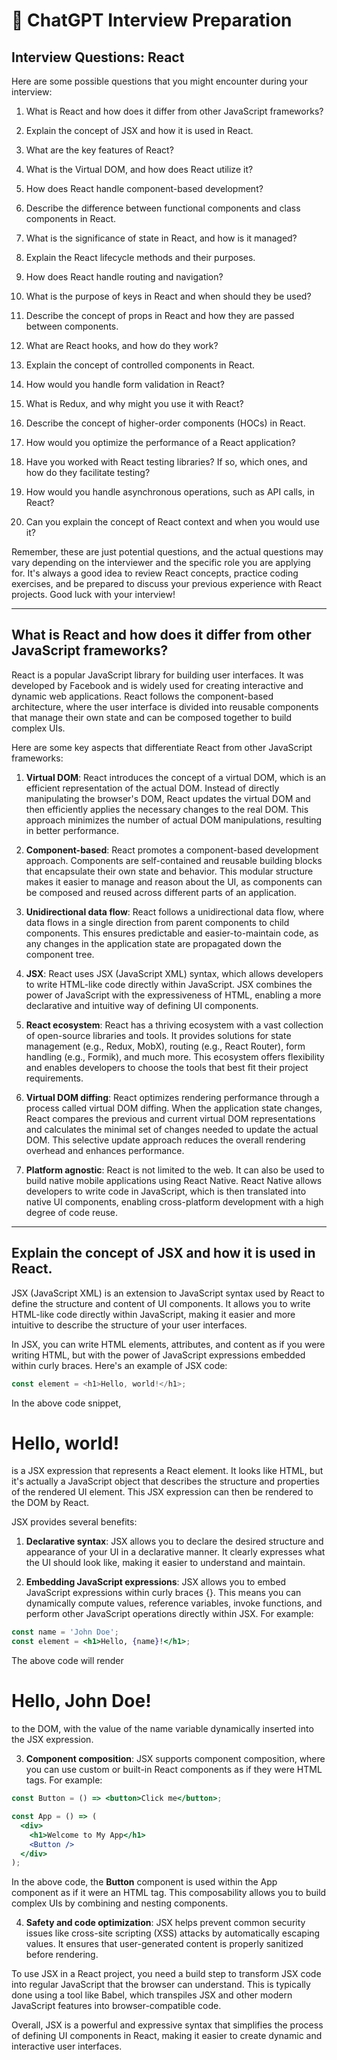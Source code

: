 <p align="center"><h1>🧠 ChatGPT Interview Preparation</h1></p>

## Interview Questions: React

Here are some possible questions that you might encounter during your interview:

1. What is React and how does it differ from other JavaScript frameworks?

2. Explain the concept of JSX and how it is used in React.

3. What are the key features of React?

4. What is the Virtual DOM, and how does React utilize it?

5. How does React handle component-based development?

6. Describe the difference between functional components and class components in React.

7. What is the significance of state in React, and how is it managed?

8. Explain the React lifecycle methods and their purposes.

9. How does React handle routing and navigation?

10. What is the purpose of keys in React and when should they be used?

11. Describe the concept of props in React and how they are passed between components.

12. What are React hooks, and how do they work?

13. Explain the concept of controlled components in React.

14. How would you handle form validation in React?

15. What is Redux, and why might you use it with React?

16. Describe the concept of higher-order components (HOCs) in React.

17. How would you optimize the performance of a React application?

18. Have you worked with React testing libraries? If so, which ones, and how do they facilitate testing?

19. How would you handle asynchronous operations, such as API calls, in React?

20. Can you explain the concept of React context and when you would use it?

Remember, these are just potential questions, and the actual questions may vary depending on the interviewer and the specific role you are applying for. It's always a good idea to review React concepts, practice coding exercises, and be prepared to discuss your previous experience with React projects. Good luck with your interview!

---

## What is React and how does it differ from other JavaScript frameworks?

React is a popular JavaScript library for building user interfaces. It was developed by Facebook and is widely used for creating interactive and dynamic web applications. React follows the component-based architecture, where the user interface is divided into reusable components that manage their own state and can be composed together to build complex UIs.

Here are some key aspects that differentiate React from other JavaScript frameworks:

1. **Virtual DOM**: React introduces the concept of a virtual DOM, which is an efficient representation of the actual DOM. Instead of directly manipulating the browser's DOM, React updates the virtual DOM and then efficiently applies the necessary changes to the real DOM. This approach minimizes the number of actual DOM manipulations, resulting in better performance.

2. **Component-based**: React promotes a component-based development approach. Components are self-contained and reusable building blocks that encapsulate their own state and behavior. This modular structure makes it easier to manage and reason about the UI, as components can be composed and reused across different parts of an application.

3. **Unidirectional data flow**: React follows a unidirectional data flow, where data flows in a single direction from parent components to child components. This ensures predictable and easier-to-maintain code, as any changes in the application state are propagated down the component tree.

4. **JSX**: React uses JSX (JavaScript XML) syntax, which allows developers to write HTML-like code directly within JavaScript. JSX combines the power of JavaScript with the expressiveness of HTML, enabling a more declarative and intuitive way of defining UI components.

5. **React ecosystem**: React has a thriving ecosystem with a vast collection of open-source libraries and tools. It provides solutions for state management (e.g., Redux, MobX), routing (e.g., React Router), form handling (e.g., Formik), and much more. This ecosystem offers flexibility and enables developers to choose the tools that best fit their project requirements.

6. **Virtual DOM diffing**: React optimizes rendering performance through a process called virtual DOM diffing. When the application state changes, React compares the previous and current virtual DOM representations and calculates the minimal set of changes needed to update the actual DOM. This selective update approach reduces the overall rendering overhead and enhances performance.

7. **Platform agnostic**: React is not limited to the web. It can also be used to build native mobile applications using React Native. React Native allows developers to write code in JavaScript, which is then translated into native UI components, enabling cross-platform development with a high degree of code reuse.


---
## Explain the concept of JSX and how it is used in React.

JSX (JavaScript XML) is an extension to JavaScript syntax used by React to define the structure and content of UI components. It allows you to write HTML-like code directly within JavaScript, making it easier and more intuitive to describe the structure of your user interfaces.

In JSX, you can write HTML elements, attributes, and content as if you were writing HTML, but with the power of JavaScript expressions embedded within curly braces. Here's an example of JSX code:

```js
const element = <h1>Hello, world!</h1>;
```

In the above code snippet, **<h1>Hello, world!</h1>** is a JSX expression that represents a React element. It looks like HTML, but it's actually a JavaScript object that describes the structure and properties of the rendered UI element. This JSX expression can then be rendered to the DOM by React.

JSX provides several benefits:

1. **Declarative syntax**: JSX allows you to declare the desired structure and appearance of your UI in a declarative manner. It clearly expresses what the UI should look like, making it easier to understand and maintain.

2. **Embedding JavaScript expressions**: JSX allows you to embed JavaScript expressions within curly braces {}. This means you can dynamically compute values, reference variables, invoke functions, and perform other JavaScript operations directly within JSX. For example:

```jsx
const name = 'John Doe';
const element = <h1>Hello, {name}!</h1>;
```

The above code will render **<h1>Hello, John Doe!</h1>** to the DOM, with the value of the name variable dynamically inserted into the JSX expression.

3. **Component composition**: JSX supports component composition, where you can use custom or built-in React components as if they were HTML tags. For example:

```jsx
const Button = () => <button>Click me</button>;

const App = () => (
  <div>
    <h1>Welcome to My App</h1>
    <Button />
  </div>
);
```

In the above code, the **Button** component is used within the App component as if it were an HTML tag. This composability allows you to build complex UIs by combining and nesting components.

4. **Safety and code optimization**: JSX helps prevent common security issues like cross-site scripting (XSS) attacks by automatically escaping values. It ensures that user-generated content is properly sanitized before rendering.

To use JSX in a React project, you need a build step to transform JSX code into regular JavaScript that the browser can understand. This is typically done using a tool like Babel, which transpiles JSX and other modern JavaScript features into browser-compatible code.

Overall, JSX is a powerful and expressive syntax that simplifies the process of defining UI components in React, making it easier to create dynamic and interactive user interfaces.


